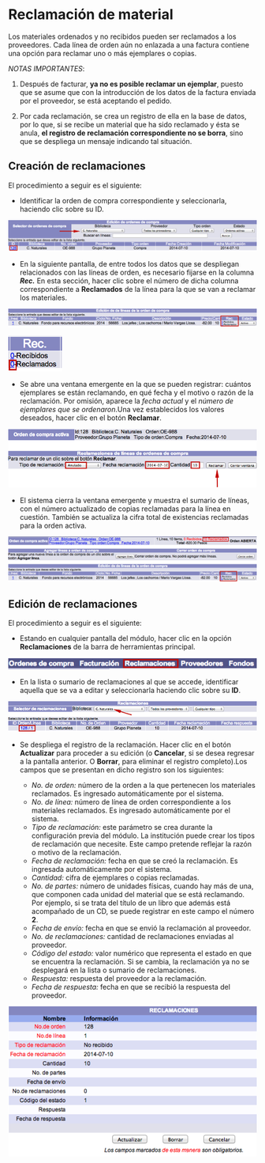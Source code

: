 # Reclamación de material

Los materiales ordenados y no recibidos pueden ser reclamados a los proveedores. Cada línea de orden aún no enlazada a una factura contiene una opción para reclamar uno o más ejemplares o copias.

_NOTAS IMPORTANTES_:

1.  Después de facturar, **ya no es posible reclamar un ejemplar**, puesto que se asume que con la introducción de los datos de la factura enviada por el proveedor, se está aceptando el pedido.

2.  Por cada reclamación, se crea un registro de ella en la base de datos, por lo que, si se recibe un material que ha sido reclamado y ésta se anula, **el registro de reclamación correspondiente no se borra**, sino que se despliega un mensaje indicando tal situación.

## Creación de reclamaciones

El procedimiento a seguir es el siguiente:

- Identificar la orden de compra correspondiente y seleccionarla, haciendo clic sobre su ID.

![](Busqueda_seleccion_orden2.png)

- En la siguiente pantalla, de entre todos los datos que se despliegan relacionados con las líneas de orden, es necesario fijarse en la columna ***Rec.*** En esta sección, hacer clic sobre el número de dicha columna correspondiente a **Reclamados** de la línea para la que se van a reclamar los materiales.

![](Creacion_reclamaciones.png)

![](Creacion_reclamaciones2.png)

- Se abre una ventana emergente en la que se pueden registrar: cuántos ejemplares se están reclamando, en qué fecha y el motivo o razón de la reclamación. Por omisión, aparece la _fecha actual_ y el _número de ejemplares que se ordenaron_.Una vez establecidos los valores deseados, hacer clic en el botón **Reclamar**.

![](Creacion_reclamaciones3.png)

- El sistema cierra la ventana emergente y muestra el sumario de líneas, con el número actualizado de copias reclamadas para la línea en cuestión. También se actualiza la cifra total de existencias reclamadas para la orden activa.

![](Creacion_reclamaciones4.png)

## Edición de reclamaciones

El procedimiento a seguir es el siguiente:

- Estando en cualquier pantalla del módulo, hacer clic en la opción **Reclamaciones** de la barra de herramientas principal.

![](Edicion_reclamaciones.png)

- En la lista o sumario de reclamaciones al que se accede, identificar aquella que se va a editar y seleccionarla haciendo clic sobre su **ID**.

![](Edicion_reclamaciones2.png)

- Se despliega el registro de la reclamación. Hacer clic en el botón **Actualizar** para proceder a su edición (o **Cancelar**, si se desea regresar a la pantalla anterior. O **Borrar**, para eliminar el registro completo).Los campos que se presentan en dicho registro son los siguientes:
    
    - *No. de orden:* número de la orden a la que pertenecen los materiales reclamados. Es ingresado automáticamente por el sistema.
    - *No. de línea:* número de línea de orden correspondiente a los materiales reclamados. Es ingresado automáticamente por el sistema.
    - *Tipo de reclamación:* este parámetro se crea durante la configuración previa del módulo. La institución puede crear los tipos de reclamación que necesite. Este campo pretende reflejar la razón o motivo de la reclamación.
    - *Fecha de reclamación:* fecha en que se creó la reclamación. Es ingresada automáticamente por el sistema.
    - *Cantidad:* cifra de ejemplares o copias reclamadas.
    - *No. de partes:* número de unidades físicas, cuando hay más de una, que componen cada unidad del material que se está reclamando. Por ejemplo, si se trata del título de un libro que además está acompañado de un CD, se puede registrar en este campo el número **2**.
    - *Fecha de envío:* fecha en que se envió la reclamación al proveedor.
    - *No. de reclamaciones:* cantidad de reclamaciones enviadas al proveedor.
    - *Código del estado:* valor numérico que representa el estado en que se encuentra la reclamación. Si se cambia, la reclamación ya no se desplegará en la lista o sumario de reclamaciones.
    - *Respuesta:* respuesta del proveedor a la reclamación.
    - *Fecha de respuesta:* fecha en que se recibió la respuesta del proveedor.

![](Edicion_reclamaciones3.png)
